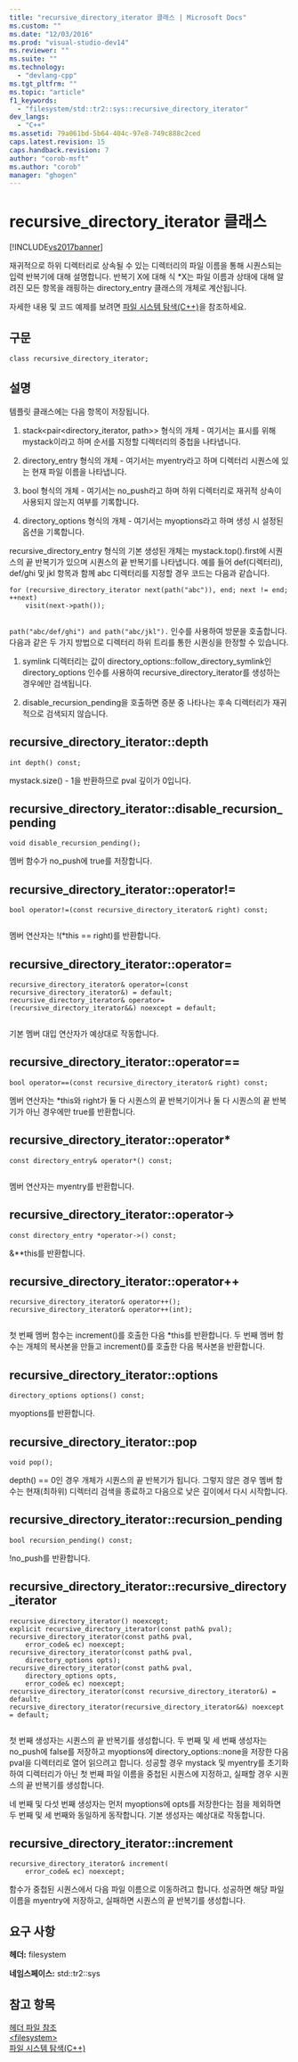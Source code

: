 ```yaml
---
title: "recursive_directory_iterator 클래스 | Microsoft Docs"
ms.custom: ""
ms.date: "12/03/2016"
ms.prod: "visual-studio-dev14"
ms.reviewer: ""
ms.suite: ""
ms.technology: 
  - "devlang-cpp"
ms.tgt_pltfrm: ""
ms.topic: "article"
f1_keywords: 
  - "filesystem/std::tr2::sys::recursive_directory_iterator"
dev_langs: 
  - "C++"
ms.assetid: 79a061bd-5b64-404c-97e8-749c888c2ced
caps.latest.revision: 15
caps.handback.revision: 7
author: "corob-msft"
ms.author: "corob"
manager: "ghogen"
---
```

# recursive_directory_iterator 클래스
[!INCLUDE[vs2017banner](../assembler/inline/includes/vs2017banner.md)]

재귀적으로 하위 디렉터리로 상속될 수 있는 디렉터리의 파일 이름을 통해 시퀀스되는 입력 반복기에 대해 설명합니다. 반복기 X에 대해 식 \*X는 파일 이름과 상태에 대해 알려진 모든 항목을 래핑하는 directory\_entry 클래스의 개체로 계산됩니다.  
  
 자세한 내용 및 코드 예제를 보려면 [파일 시스템 탐색\(C\+\+\)](../standard-library/file-system-navigation.md)을 참조하세요.  
  
## 구문  
  
```  
class recursive_directory_iterator;  
```  
  
## 설명  
 템플릿 클래스에는 다음 항목이 저장됩니다.  
  
1.  stack\<pair\<directory\_iterator, path\>\> 형식의 개체 \- 여기서는 표시를 위해 mystack이라고 하며 순서를 지정할 디렉터리의 중첩을 나타냅니다.  
  
2.  directory\_entry 형식의 개체 \- 여기서는 myentry라고 하며 디렉터리 시퀀스에 있는 현재 파일 이름을 나타냅니다.  
  
3.  bool 형식의 개체 \- 여기서는 no\_push라고 하며 하위 디렉터리로 재귀적 상속이 사용되지 않는지 여부를 기록합니다.  
  
4.  directory\_options 형식의 개체 \- 여기서는 myoptions라고 하며 생성 시 설정된 옵션을 기록합니다.  
  
 recursive\_directory\_entry 형식의 기본 생성된 개체는 mystack.top\(\).first에 시퀀스의 끝 반복기가 있으며 시퀀스의 끝 반복기를 나타냅니다. 예를 들어 def\(디렉터리\), def\/ghi 및 jkl 항목과 함께 abc 디렉터리를 지정할 경우 코드는 다음과 같습니다.  
  
```  
for (recursive_directory_iterator next(path("abc")), end; next != end; ++next)  
    visit(next->path());  
  
```  
  
 `path("abc/def/ghi") and path("abc/jkl").` 인수를 사용하여 방문을 호출합니다. 다음과 같은 두 가지 방법으로 디렉터리 하위 트리를 통한 시퀀싱을 한정할 수 있습니다.  
  
1.  symlink 디렉터리는 값이 directory\_options::follow\_directory\_symlink인 directory\_options 인수를 사용하여 recursive\_directory\_iterator를 생성하는 경우에만 검색됩니다.  
  
2.  disable\_recursion\_pending을 호출하면 증분 중 나타나는 후속 디렉터리가 재귀적으로 검색되지 않습니다.  
  
## recursive\_directory\_iterator::depth  
  
```  
int depth() const;  
```  
  
 mystack.size\(\) \- 1을 반환하므로 pval 깊이가 0입니다.  
  
## recursive\_directory\_iterator::disable\_recursion\_pending  
  
```  
void disable_recursion_pending();  
```  
  
 멤버 함수가 no\_push에 true를 저장합니다.  
  
## recursive\_directory\_iterator::operator\!\=  
  
```  
bool operator!=(const recursive_directory_iterator& right) const;  
  
```  
  
 멤버 연산자는 \!\(\*this \=\= right\)를 반환합니다.  
  
## recursive\_directory\_iterator::operator\=  
  
```  
recursive_directory_iterator& operator=(const recursive_directory_iterator&) = default;  
recursive_directory_iterator& operator=(recursive_directory_iterator&&) noexcept = default;  
  
```  
  
 기본 멤버 대입 연산자가 예상대로 작동합니다.  
  
## recursive\_directory\_iterator::operator\=\=  
  
```  
bool operator==(const recursive_directory_iterator& right) const;  
```  
  
 멤버 연산자는 \*this와 right가 둘 다 시퀀스의 끝 반복기이거나 둘 다 시퀀스의 끝 반복기가 아닌 경우에만 true를 반환합니다.  
  
## recursive\_directory\_iterator::operator\*  
  
```  
const directory_entry& operator*() const;  
  
```  
  
 멤버 연산자는 myentry를 반환합니다.  
  
## recursive\_directory\_iterator::operator\-\>  
  
```  
const directory_entry *operator->() const;  
```  
  
 &\*\*this를 반환합니다.  
  
## recursive\_directory\_iterator::operator\+\+  
  
```  
recursive_directory_iterator& operator++();  
recursive_directory_iterator& operator++(int);  
  
```  
  
 첫 번째 멤버 함수는 increment\(\)를 호출한 다음 \*this를 반환합니다. 두 번째 멤버 함수는 개체의 복사본을 만들고 increment\(\)를 호출한 다음 복사본을 반환합니다.  
  
## recursive\_directory\_iterator::options  
  
```  
directory_options options() const;  
```  
  
 myoptions를 반환합니다.  
  
## recursive\_directory\_iterator::pop  
  
```  
void pop();  
```  
  
 depth\(\) \=\= 0인 경우 개체가 시퀀스의 끝 반복기가 됩니다. 그렇지 않은 경우 멤버 함수는 현재\(최하위\) 디렉터리 검색을 종료하고 다음으로 낮은 깊이에서 다시 시작합니다.  
  
## recursive\_directory\_iterator::recursion\_pending  
  
```  
bool recursion_pending() const;  
```  
  
 \!no\_push를 반환합니다.  
  
## recursive\_directory\_iterator::recursive\_directory\_iterator  
  
```  
recursive_directory_iterator() noexcept;  
explicit recursive_directory_iterator(const path& pval);  
recursive_directory_iterator(const path& pval,  
    error_code& ec) noexcept;  
recursive_directory_iterator(const path& pval,  
    directory_options opts);  
recursive_directory_iterator(const path& pval,  
    directory_options opts,  
    error_code& ec) noexcept;  
recursive_directory_iterator(const recursive_directory_iterator&) = default;  
recursive_directory_iterator(recursive_directory_iterator&&) noexcept = default;  
  
```  
  
 첫 번째 생성자는 시퀀스의 끝 반복기를 생성합니다. 두 번째 및 세 번째 생성자는 no\_push에 false를 저장하고 myoptions에 directory\_options::none을 저장한 다음 pval을 디렉터리로 열어 읽으려고 합니다. 성공할 경우 mystack 및 myentry를 초기화하여 디렉터리가 아닌 첫 번째 파일 이름을 중첩된 시퀀스에 지정하고, 실패할 경우 시퀀스의 끝 반복기를 생성합니다.  
  
 네 번째 및 다섯 번째 생성자는 먼저 myoptions에 opts를 저장한다는 점을 제외하면 두 번째 및 세 번째와 동일하게 동작합니다. 기본 생성자는 예상대로 작동합니다.  
  
## recursive\_directory\_iterator::increment  
  
```  
recursive_directory_iterator& increment(  
    error_code& ec) noexcept;  
```  
  
 함수가 중첩된 시퀀스에서 다음 파일 이름으로 이동하려고 합니다. 성공하면 해당 파일 이름을 myentry에 저장하고, 실패하면 시퀀스의 끝 반복기를 생성합니다.  
  
## 요구 사항  
 **헤더:** filesystem  
  
 **네임스페이스:** std::tr2::sys  
  
## 참고 항목  
 [헤더 파일 참조](../standard-library/cpp-standard-library-header-files.md)   
 [\<filesystem\>](../standard-library/filesystem.md)   
 [파일 시스템 탐색\(C\+\+\)](../standard-library/file-system-navigation.md)